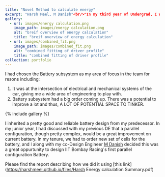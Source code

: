 ```yaml
---
title: "Novel Method to calculate energy"
excerpt: "Harsh Meel, M Danish"<br/>"In my third year of Undergrad, I worked in capacity of Mechanical Design Engineer for [IIT Bombay Racing](https://www.iitbracing.org/). The team builds a battery run fomula style car from scratch in a year and runs it at Formula Student UK, a international student competition, where we Won in Design Event 2021. " 
gallery:
  - url: images/energy calculation.png
    image_path: images/energy calculation.png
    alt: "breif overview of energy calculation"
    title: "breif overview of energy calculation"
  - url: images/combined_fit.png
    image_path: images/combined_fit.png
    alt: "combined fitting of driver profile"
    title: "combined fitting of driver profile"
collection: portfolio
---
```

I had chosen the Battery subsystem as my area of focus in the team for resons including:
1. It was at the intersection of electrical and mechanical systems of the car, giving me a wide area of engineering to play with.
2. Battery subsystem had a big order coming up. There was a potential to improve a lot and thus, A LOT OF POTENTIAL SPACE TO TINKER.

{% include gallery %}

I inherited a pretty good and reliable battery design from my predecessor. In my junior year, I had discussed with my previous DE that a parallel configuration, though pretty complex, would be a great improvement on current battery.
In my tenure, we had to order new set of cells for the battery, and I along with my co-Design Engineer [M Danish](https://www.linkedin.com/in/danish-m-444848198/) decided this was a great oppurtunity to design IIT Bombay Racing's first parallel configuration Battery.

Please find the report describing how we did it using [this link](https://harshmeel.github.io/files/Harsh Energy calculation Summary.pdf)

